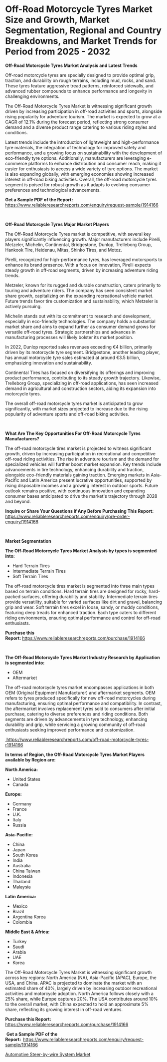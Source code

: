 <p><h1>Off-Road Motorcycle Tyres Market Size and Growth, Market Segmentation, Regional and Country Breakdowns, and Market Trends for Period from 2025 -  2032</h1></p><p><strong>Off-Road Motorcycle Tyres Market Analysis and Latest Trends</strong></p>
<p><p>Off-road motorcycle tyres are specially designed to provide optimal grip, traction, and durability on rough terrains, including mud, rocks, and sand. These tyres feature aggressive tread patterns, reinforced sidewalls, and advanced rubber compounds to enhance performance and longevity in challenging environments. </p><p>The Off-Road Motorcycle Tyres Market is witnessing significant growth driven by increasing participation in off-road activities and sports, alongside rising popularity for adventure tourism. The market is expected to grow at a CAGR of 12.1% during the forecast period, reflecting strong consumer demand and a diverse product range catering to various riding styles and conditions.</p><p>Latest trends include the introduction of lightweight and high-performance tyre materials, the integration of technology for improved safety and performance, and a growing focus on sustainability with the development of eco-friendly tyre options. Additionally, manufacturers are leveraging e-commerce platforms to enhance distribution and consumer reach, making it easier for enthusiasts to access a wide variety of tyre options. The market is also expanding globally, with emerging economies showing increased interest in off-road biking activities. Overall, the off-road motorcycle tyres segment is poised for robust growth as it adapts to evolving consumer preferences and technological advancements.</p></p>
<p><strong>Get a Sample PDF of the Report:&nbsp;</strong> <a href="https://www.reliableresearchreports.com/enquiry/request-sample/1914166?utm_campaign=2279&utm_medium=2&utm_source=Github&utm_content=ia&utm_term=31032025&utm_id=off-road-motorcycle-tyres">https://www.reliableresearchreports.com/enquiry/request-sample/1914166</a></p>
<p>&nbsp;</p>
<p><strong>Off-Road Motorcycle Tyres Major Market Players</strong></p>
<p><p>The Off-Road Motorcycle Tyres market is competitive, with several key players significantly influencing growth. Major manufacturers include Pirelli, Metzeler, Michelin, Continental, Bridgestone, Dunlop, Trelleborg Group, Hankook Tire, Heidenau, Mitas, Shinko Tires, and Motoz.</p><p>Pirelli, recognized for high-performance tyres, has leveraged motorsports to enhance its brand presence. With a focus on innovation, Pirelli expects steady growth in off-road segments, driven by increasing adventure riding trends.</p><p>Metzeler, known for its rugged and durable construction, caters primarily to touring and adventure riders. The company has seen consistent market share growth, capitalizing on the expanding recreational vehicle market. Future trends favor tire customization and sustainability, which Metzeler is actively pursuing.</p><p>Michelin stands out with its commitment to research and development, especially in eco-friendly technologies. The company holds a substantial market share and aims to expand further as consumer demand grows for versatile off-road tyres. Strategic partnerships and advances in manufacturing processes will likely bolster its market position.</p><p>In 2022, Dunlop reported sales revenues exceeding €4 billion, primarily driven by its motorcycle tyre segment. Bridgestone, another leading player, has annual motorcycle tyre sales estimated at around €3.5 billion, emphasizing innovation and sustainability.</p><p>Continental Tires has focused on diversifying its offerings and improving product performance, contributing to its steady growth trajectory. Likewise, Trelleborg Group, specializing in off-road applications, has seen increased demand in agricultural and construction sectors, aiding its expansion into motorcycle tyres.</p><p>The overall off-road motorcycle tyres market is anticipated to grow significantly, with market sizes projected to increase due to the rising popularity of adventure sports and off-road biking activities.</p></p>
<p>&nbsp;</p>
<p><strong>What Are The Key Opportunities For Off-Road Motorcycle Tyres Manufacturers?</strong></p>
<p><p>The off-road motorcycle tires market is projected to witness significant growth, driven by increasing participation in recreational and competitive off-road riding activities. The rise in adventure tourism and the demand for specialized vehicles will further boost market expansion. Key trends include advancements in tire technology, enhancing durability and traction, alongside eco-friendly materials gaining traction. Emerging markets in Asia-Pacific and Latin America present lucrative opportunities, supported by rising disposable incomes and a growing interest in outdoor sports. Future outlook remains positive, with continuous innovation and expanding consumer bases anticipated to drive the market's trajectory through 2028 and beyond.</p></p>
<p><strong>Inquire or Share Your Questions If Any Before Purchasing This Report:</strong> <a href="https://www.reliableresearchreports.com/enquiry/pre-order-enquiry/1914166?utm_campaign=2279&utm_medium=2&utm_source=Github&utm_content=ia&utm_term=31032025&utm_id=off-road-motorcycle-tyres">https://www.reliableresearchreports.com/enquiry/pre-order-enquiry/1914166</a></p>
<p>&nbsp;</p>
<p><strong>Market Segmentation</strong></p>
<p><strong>The Off-Road Motorcycle Tyres Market Analysis by types is segmented into:</strong></p>
<p><ul><li>Hard Terrain Tires</li><li>Intermediate Terrain Tires</li><li>Soft Terrain Tires</li></ul></p>
<p><p>The off-road motorcycle tires market is segmented into three main types based on terrain conditions. Hard terrain tires are designed for rocky, hard-packed surfaces, offering durability and stability. Intermediate terrain tires provide versatility, suitable for varied surfaces like dirt and gravel, balancing grip and wear. Soft terrain tires excel in loose, sandy, or muddy conditions, featuring deep treads for enhanced traction. Each type caters to different riding environments, ensuring optimal performance and control for off-road enthusiasts.</p></p>
<p><strong>Purchase this Report:&nbsp;</strong><a href="https://www.reliableresearchreports.com/purchase/1914166?utm_campaign=2279&utm_medium=2&utm_source=Github&utm_content=ia&utm_term=31032025&utm_id=off-road-motorcycle-tyres">https://www.reliableresearchreports.com/purchase/1914166</a></p>
<p>&nbsp;</p>
<p><strong>The Off-Road Motorcycle Tyres Market Industry Research by Application is segmented into:</strong></p>
<p><ul><li>OEM</li><li>Aftermarket</li></ul></p>
<p><p>The off-road motorcycle tyres market encompasses applications in both OEM (Original Equipment Manufacturer) and aftermarket segments. OEM refers to tyres produced specifically for new off-road motorcycles during manufacturing, ensuring optimal performance and compatibility. In contrast, the aftermarket involves replacement tyres sold to consumers after initial purchase, catering to diverse preferences and riding conditions. Both segments are driven by advancements in tyre technology, enhancing durability and grip, while servicing a growing community of off-road enthusiasts seeking improved performance and customization.</p></p>
<p><a href="https://www.reliableresearchreports.com/off-road-motorcycle-tyres-r1914166?utm_campaign=2279&utm_medium=2&utm_source=Github&utm_content=ia&utm_term=31032025&utm_id=off-road-motorcycle-tyres">&nbsp;https://www.reliableresearchreports.com/off-road-motorcycle-tyres-r1914166</a></p>
<p><strong>In terms of Region, the Off-Road Motorcycle Tyres Market Players available by Region are:</strong></p>
<p>
    <p> <strong> North America: </strong>
        <ul>
            <li>United States</li>
            <li>Canada</li>
        </ul>
        </p> 
    <p> <strong> Europe: </strong>
        <ul>
            <li>Germany</li>
            <li>France</li>
            <li>U.K.</li>
            <li>Italy</li>
            <li>Russia</li>
        </ul>
        </p> 
    <p> <strong> Asia-Pacific: </strong>
        <ul>
            <li>China</li>
            <li>Japan</li>
            <li>South Korea</li>
            <li>India</li>
            <li>Australia</li>
            <li>China Taiwan</li>
            <li>Indonesia</li>
            <li>Thailand</li>
            <li>Malaysia</li>
        </ul>
        </p> 
    <p> <strong> Latin America: </strong>
        <ul>
            <li>Mexico</li>
            <li>Brazil</li>
            <li>Argentina Korea</li>
            <li>Colombia</li>
        </ul>
        </p> 
    <p> <strong> Middle East & Africa: </strong>
        <ul>
            <li>Turkey</li>
            <li>Saudi</li>
            <li>Arabia</li>
            <li>UAE</li>
            <li>Korea</li>
        </ul>
    </p>
    </p>
<p><p>The Off-Road Motorcycle Tyres Market is witnessing significant growth across key regions: North America (NA), Asia-Pacific (APAC), Europe, the USA, and China. APAC is projected to dominate the market with an estimated share of 40%, largely driven by increasing outdoor recreational activities and motorcycle adoption. North America follows closely with a 25% share, while Europe captures 20%. The USA contributes around 10% to the overall market, with China expected to hold an approximate 5% share, reflecting its growing interest in off-road ventures.</p></p>
<p><strong>Purchase this Report: </strong><a href="https://www.reliableresearchreports.com/purchase/1914166?utm_campaign=2279&utm_medium=2&utm_source=Github&utm_content=ia&utm_term=31032025&utm_id=off-road-motorcycle-tyres">https://www.reliableresearchreports.com/purchase/1914166</a></p>
<p>&nbsp;<strong>Get a Sample PDF of the Report:&nbsp;&nbsp;</strong><a href="https://www.reliableresearchreports.com/enquiry/request-sample/1914166?utm_campaign=2279&utm_medium=2&utm_source=Github&utm_content=ia&utm_term=31032025&utm_id=off-road-motorcycle-tyres">https://www.reliableresearchreports.com/enquiry/request-sample/1914166</a></p>
<p><strong></strong></p>
<p><p><a href="https://github.com/kathiestrine5ty/Market-Research-Report-List-2/blob/main/automotive-steer-by-wire-system-market.md?utm_campaign=2279&utm_medium=2&utm_source=Github&utm_content=ia&utm_term=31032025&utm_id=off-road-motorcycle-tyres">Automotive Steer-by-wire System Market</a></p></p>